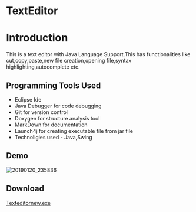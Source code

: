 # TextEditor

<h1>Introduction</h1>

This is a text editor with Java Language Support.This has functionalities like cut,copy,paste,new file creation,opening file,syntax highlighting,autocomplete etc.




## Programming Tools Used

* Eclipse Ide
* Java Debugger for code debugging
* Git for version control
* Doxygen for structure analysis tool
* MarkDown for documentation
* Launch4j for creating executable file from jar file
* Technoligies used - Java,Swing


## Demo
![20190120_235836](https://user-images.githubusercontent.com/22416933/51443535-1d506100-1d10-11e9-9627-8c62ab7def26.gif)


## Download 
[Texteditornew.exe](https://github.com/ghrahul/TextEditor/tree/master/Exe%20file/exe)


